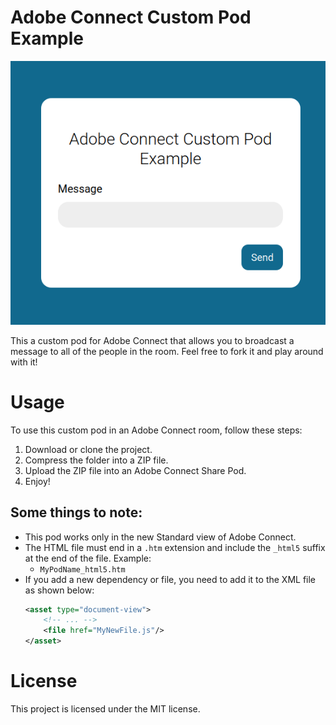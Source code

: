 # Adobe Connect Custom Pod Example
![A screenshot of the custom pod](screenshot.png?raw=true)

This a custom pod for Adobe Connect that allows you to broadcast a message to all of the people in the room. Feel free to fork it and play around with it!

# Usage
To use this custom pod in an Adobe Connect room, follow these steps:
1. Download or clone the project.
2. Compress the folder into a ZIP file.
3. Upload the ZIP file into an Adobe Connect Share Pod.
4. Enjoy!

## Some things to note:
- This pod works only in the new Standard view of Adobe Connect.
- The HTML file must end in a ``.htm`` extension and include the ``_html5`` suffix at the end of the file. Example:
	- ``MyPodName_html5.htm``
- If you add a new dependency or file, you need to add it to the XML file as shown below:
	```xml
	<asset type="document-view">
		<!-- ... -->
		<file href="MyNewFile.js"/>
	</asset>
	```


# License
This project is licensed under the MIT license.
